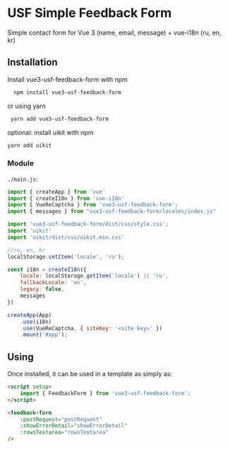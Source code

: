 
# USF Simple Feedback Form 

Simple contact form for Vue 3 (name, email, message) + vue-i18n (ru, en, kr)


## Installation

Install vue3-usf-feedback-form with npm

```bash
  npm install vue3-usf-feedback-form
```
or using yarn
```bash
 yarn add vue3-usf-feedback-form
```

optional: install uikit with npm
```bash
yarn add uikit
````
### Module
`./main.js`:
```js
import { createApp } from 'vue'
import { createI18n } from 'vue-i18n'
import { VueReCaptcha } from 'vue3-usf-feedback-form';
import { messages } from "vue3-usf-feedback-form/locales/index.js"

import 'vue3-usf-feedback-form/dist/css/style.css';
import 'uikit'
import 'uikit/dist/css/uikit.min.css'

//ru, en, kr
localStorage.setItem('locale', 'ru');

const i18n = createI18n({
    locale: localStorage.getItem('locale') || 'ru',
    fallbackLocale: 'en',
    legacy: false,
    messages
})

createApp(App)
    .use(i18n)
    .use(VueReCaptcha, { siteKey: '<site key>' })
    .mount('#app');
```
## Using
Once installed, it can be used in a template as simply as:
```html
<script setup>
    import { FeedbackForm } from 'vue3-usf-feedback-form';
</script>

<feedback-form 
    :postRequest="postRequest"
    :showErrorDetail="showErrorDetail"
    :rowsTextarea="rowsTextarea"
/>
```
